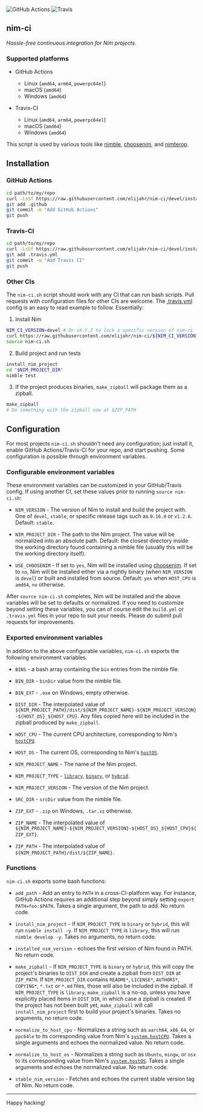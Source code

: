 ![GitHub Actions](https://github.com/elijahr/nim-ci/workflows/Build/badge.svg)
![Travis](https://travis-ci.org/elijahr/nim-ci.svg?branch=devel&status=errored)

## nim-ci

*Hassle-free continuous integration for Nim projects.*

### Supported platforms

* GitHub Actions
  * Linux (`amd64`, `arm64`, `powerpc64el`)
  * macOS (`amd64`)
  * Windows (`amd64`)

* Travis-CI
  * Linux (`amd64`, `arm64`, `powerpc64el`)
  * macOS (`amd64`)
  * Windows (`amd64`)

This script is used by various tools like [nimble](https://github.com/nim-lang/nimble),
[choosenim](https://github.com/dom96/choosenim), and
[nimterop](https://github.com/nimterop/nimterop).

## Installation

### GitHub Actions

```sh
cd path/to/my/repo
curl -LsSf https://raw.githubusercontent.com/elijahr/nim-ci/devel/install_github.sh | sh
git add .github
git commit -m "Add GitHub Actions"
git push
```

### Travis-CI

```sh
cd path/to/my/repo
curl -LsSf https://raw.githubusercontent.com/elijahr/nim-ci/devel/install_travis.sh | sh
git add .travis.yml
git commit -m "Add Travis CI"
git push
```

### Other CIs

The `nim-ci.sh` script should work with any CI that can run bash scripts.
Pull requests with configuration files for other CIs are welcome. The [.travis.yml](https://github.com/elijahr/nim-ci/blob/devel/.travis.yml) config is an easy to read example to follow. Essentially:

1. Install Nim

  ```sh
  NIM_CI_VERSION=devel # Or vX.Y.Z to lock a specific version of nim-ci
  curl https://raw.githubusercontent.com/elijahr/nim-ci/${NIM_CI_VERSION}/nim-ci.sh -LsSf > nim-ci.sh
  source nim-ci.sh
  ```

2. Build project and run tests

  ```sh
  install_nim_project
  cd "$NIM_PROJECT_DIR"
  nimble test
  ```

3. If the project produces binaries, `make_zipball` will package them as a zipball.

  ```sh
  make_zipball
  # Do something with the zipball now at $ZIP_PATH
  ```

## Configuration

For most projects `nim-ci.sh` shouldn't need any configuration; just install it, enable GitHub Actions/Travis-CI for your repo, and start pushing. Some configuration is possible through environment variables.

### Configurable environment variables

These environment variables can be customized in your GitHub/Travis config. If using another CI, set these values prior to running `source nim-ci.sh`:

* `NIM_VERSION` - The version of Nim to install and build the project with. One of `devel`, `stable`, or specific release tags such as `0.16.0` or `v1.2.6`. Default: `stable`.

* `NIM_PROJECT_DIR` - The path to the Nim project. The value will be normalized into an absolute path. Default: the closest directory inside the working directory found containing a nimble file (usually this will be the working directory itself).

* `USE_CHOOSENIM` - If set to `yes`, Nim will be installed using [choosenim](https://github.com/dom96/choosenim). If set to `no`, Nim will be installed either via a nightly binary (when `NIM_VERSION` is `devel`) or built and installed from source. Default: `yes` when `HOST_CPU` is `amd64`, `no` otherwise.

After `source nim-ci.sh` completes, Nim will be installed and the above variables will be set to defaults or normalized. If you need to customize beyond setting these variables, you can of course edit the `build.yml` or `.travis.yml` files in your repo to suit your needs. Please do submit pull requests for improvements.

### Exported environment variables

In addition to the above configurable variables, `nim-ci.sh` exports the following environment variables.

* `BINS` - a bash array containing the `bin` entries from the nimble file.

* `BIN_DIR` - `binDir` value from the nimble file.

* `BIN_EXT` - `.exe` on Windows, empty otherwise.

* `DIST_DIR` - The interpolated value of `${NIM_PROJECT_PATH}/dist/${NIM_PROJECT_NAME}-${NIM_PROJECT_VERSION}-${HOST_OS}_${HOST_CPU}`. Any files copied here will be included in the zipball produced by `make_zipball`.

* `HOST_CPU` - The current CPU architecture, corresponding to Nim's [`hostCPU`](https://nim-lang.org/docs/system.html#hostCPU).

* `HOST_OS` - The current OS, corresponding to Nim's [`hostOS`](https://nim-lang.org/docs/system.html#hostOS).

* `NIM_PROJECT_NAME` - The name of the Nim project.

* `NIM_PROJECT_TYPE` - [`library`](https://github.com/nim-lang/nimble#libraries), [`binary`](https://github.com/nim-lang/nimble#binary-packages), or [`hybrid`](https://github.com/nim-lang/nimble#hybrids).

* `NIM_PROJECT_VERSION` - The version of the Nim project.

* `SRC_DIR` - `srcDir` value from the nimble file.

* `ZIP_EXT` - `.zip` on Windows, `.tar.xz` otherwise.

* `ZIP_NAME` - The interpolated value of `${NIM_PROJECT_NAME}-${NIM_PROJECT_VERSION}-${HOST_OS}_${HOST_CPU}${ZIP_EXT}`.

* `ZIP_PATH` - The interpolated value of `${NIM_PROJECT_PATH}/dist/${ZIP_NAME}`.

### Functions

`nim-ci.sh` exports some bash functions:

* `add_path` - Add an entry to `PATH` in a cross-CI-platform way. For instance, GitHub Actions requires an additional step beyond simply setting `export PATH=foo:$PATH`. Takes a single argument, the path to add. No return code.

* `install_nim_project` - If `NIM_PROJECT_TYPE` is `binary` or `hybrid`, this will run `nimble install -y`. If `NIM_PROJECT_TYPE` is `library`, this will run `nimble develop -y`. Takes no arguments, no return code.

* `installed_nim_version` - echoes the first version of Nim found in PATH. No return code.

* `make_zipball` - If `NIM_PROJECT_TYPE` is `binary` or `hybrid`, this will copy the project's binaries to `DIST_DIR` and create a zipball from `DIST_DIR` at `ZIP_PATH`. If `NIM_PROJECT_DIR` contains `README*`, `LICENSE*`, `AUTHORS*`, `COPYING*`, `*.txt` or `*.md` files, those will also be included in the zipball. If `NIM_PROJECT_TYPE` is `library`, `make_zipball` is a no-op, unless you have explicitly placed items in `DIST_DIR`, in which case a zipball is created. If the project has not been built yet, `make_zipball` will call `install_nim_project` first to build your project's binaries. Takes no arguments, no return code.

* `normalize_to_host_cpu` - Normalizes a string such as `aarch64`, `x86_64`, or `ppc64le` to its corresponding value from Nim's [`system.hostCPU`](https://nim-lang.org/docs/system.html#hostCPU). Takes a single arguments and echoes the normalized value. No return code.

* `normalize_to_host_os` - Normalizes a string such as `Ubuntu`, `mingw`, or `osx` to its corresponding value from Nim's [`system.hostOS`](https://nim-lang.org/docs/system.html#hostOS). Takes a single arguments and echoes the normalized value. No return code.

* `stable_nim_version` - Fetches and echoes the current stable version tag of Nim. No return code.

___

Happy hacking!
